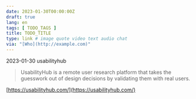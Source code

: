 ```yaml
---
date: 2023-01-30T00:00:00Z
draft: true
lang: en
tags: [ TODO_TAGS ]
title: TODO_TITLE
type: link # image quote video text audio chat
via: "[Who](http://example.com)"
---
```



2023-01-30 usabilityhub


> UsabilityHub is a remote user research platform that takes the guesswork out of design decisions by validating them with real users.

[https://usabilityhub.com/](https://usabilityhub.com/)

